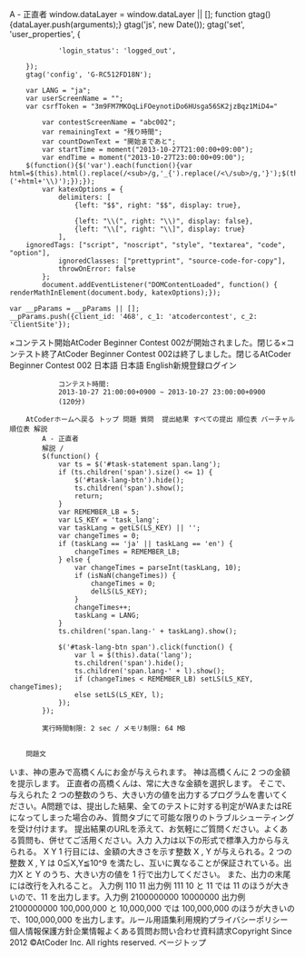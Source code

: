 A - 正直者
		window.dataLayer = window.dataLayer || [];
		function gtag(){dataLayer.push(arguments);}
		gtag('js', new Date());
		gtag('set', 'user_properties', {
			
				'login_status': 'logged_out',
			
		});
		gtag('config', 'G-RC512FD18N');
	
		var LANG = "ja";
		var userScreenName = "";
		var csrfToken = "3m9FM7MKOqLiFOeynotiDo6HUsga56SK2jzBqz1MiD4="
	
			var contestScreenName = "abc002";
			var remainingText = "残り時間";
			var countDownText = "開始まであと";
			var startTime = moment("2013-10-27T21:00:00+09:00");
			var endTime = moment("2013-10-27T23:00:00+09:00");
		$(function(){$('var').each(function(){var html=$(this).html().replace(/<sub>/g,'_{').replace(/<\/sub>/g,'}');$(this).html('\\('+html+'\\)');});});
			var katexOptions = {
				delimiters: [
					{left: "$$", right: "$$", display: true},
					
					{left: "\\(", right: "\\)", display: false},
					{left: "\\[", right: "\\]", display: true}
				],
      	ignoredTags: ["script", "noscript", "style", "textarea", "code", "option"],
				ignoredClasses: ["prettyprint", "source-code-for-copy"],
				throwOnError: false
			};
			document.addEventListener("DOMContentLoaded", function() { renderMathInElement(document.body, katexOptions);});
		
	var __pParams = __pParams || [];
	__pParams.push({client_id: '468', c_1: 'atcodercontest', c_2: 'ClientSite'});
×コンテスト開始AtCoder Beginner Contest 002が開始されました。閉じる×コンテスト終了AtCoder Beginner Contest 002は終了しました。閉じるAtCoder Beginner Contest 002 日本語  日本語 English新規登録ログイン
			
				コンテスト時間:
				2013-10-27 21:00:00+0900 ~ 2013-10-27 23:00:00+0900 
				(120分)
			
		AtCoderホームへ戻る トップ 問題 質問  提出結果 すべての提出 順位表 バーチャル順位表 解説
			A - 正直者
			解説 / 
			$(function() {
				var ts = $('#task-statement span.lang');
				if (ts.children('span').size() <= 1) {
					$('#task-lang-btn').hide();
					ts.children('span').show();
					return;
				}
				var REMEMBER_LB = 5;
				var LS_KEY = 'task_lang';
				var taskLang = getLS(LS_KEY) || '';
				var changeTimes = 0;
				if (taskLang == 'ja' || taskLang == 'en') {
					changeTimes = REMEMBER_LB;
				} else {
					var changeTimes = parseInt(taskLang, 10);
					if (isNaN(changeTimes)) {
						changeTimes = 0;
						delLS(LS_KEY);
					}
					changeTimes++;
					taskLang = LANG;
				}
				ts.children('span.lang-' + taskLang).show();

				$('#task-lang-btn span').click(function() {
					var l = $(this).data('lang');
					ts.children('span').hide();
					ts.children('span.lang-' + l).show();
					if (changeTimes < REMEMBER_LB) setLS(LS_KEY, changeTimes);
					else setLS(LS_KEY, l);
				});
			});
		
			実行時間制限: 2 sec / メモリ制限: 64 MB
			
			
		問題文
いま、神の恵みで高橋くんにお金が与えられます。
神は高橋くんに 2 つの金額を提示します。
正直者の高橋くんは、常に大きな金額を選択します。
そこで、与えられた 2 つの整数のうち、大きい方の値を出力するプログラムを書いてください。A問題では、提出した結果、全てのテストに対する判定がWAまたはREになってしまった場合のみ、質問タブにて可能な限りのトラブルシューティングを受け付けます。
提出結果のURLを添えて、お気軽にご質問ください。よくある質問も、併せてご活用ください。入力
入力は以下の形式で標準入力から与えられる。
X Y
1 行目には、金額の大きさを示す整数 X , Y が与えられる。2 つの整数 X , Y は 0≦X,Y≦10^9 を満たし、互いに異なることが保証されている。出力X と Y のうち、大きい方の値を 1 行で出力してください。
また、出力の末尾には改行を入れること。
入力例 110 11
出力例 111
10 と 11 では 11 のほうが大きいので、11 を出力します。入力例 2100000000 10000000
出力例 2100000000
100,000,000 と 10,000,000 では 100,000,000 のほうが大きいので、100,000,000 を出力します。ルール用語集利用規約プライバシーポリシー個人情報保護方針企業情報よくある質問お問い合わせ資料請求Copyright Since 2012 ©AtCoder Inc. All rights reserved. ページトップ